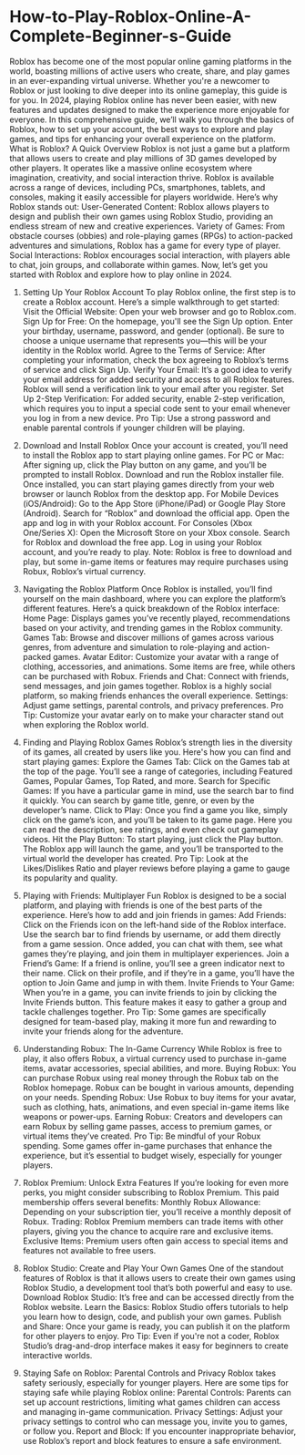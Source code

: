 # How-to-Play-Roblox-Online-A-Complete-Beginner-s-Guide
Roblox has become one of the most popular online gaming platforms in the world, boasting millions of active users who create, share, and play games in an ever-expanding virtual universe. Whether you're a newcomer to Roblox or just looking to dive deeper into its online gameplay, this guide is for you. In 2024, playing Roblox online has never been easier, with new features and updates designed to make the experience more enjoyable for everyone.
In this comprehensive guide, we’ll walk you through the basics of Roblox, how to set up your account, the best ways to explore and play games, and tips for enhancing your overall experience on the platform.
What is Roblox? A Quick Overview
Roblox is not just a game but a platform that allows users to create and play millions of 3D games developed by other players. It operates like a massive online ecosystem where imagination, creativity, and social interaction thrive. Roblox is available across a range of devices, including PCs, smartphones, tablets, and consoles, making it easily accessible for players worldwide.
Here’s why Roblox stands out:
User-Generated Content: Roblox allows players to design and publish their own games using Roblox Studio, providing an endless stream of new and creative experiences.
Variety of Games: From obstacle courses (obbies) and role-playing games (RPGs) to action-packed adventures and simulations, Roblox has a game for every type of player.
Social Interactions: Roblox encourages social interaction, with players able to chat, join groups, and collaborate within games.
Now, let’s get you started with Roblox and explore how to play online in 2024.
1. Setting Up Your Roblox Account
To play Roblox online, the first step is to create a Roblox account. Here’s a simple walkthrough to get started:
Visit the Official Website: Open your web browser and go to Roblox.com.
Sign Up for Free: On the homepage, you'll see the Sign Up option. Enter your birthday, username, password, and gender (optional). Be sure to choose a unique username that represents you—this will be your identity in the Roblox world.
Agree to the Terms of Service: After completing your information, check the box agreeing to Roblox’s terms of service and click Sign Up.
Verify Your Email: It’s a good idea to verify your email address for added security and access to all Roblox features. Roblox will send a verification link to your email after you register.
Set Up 2-Step Verification: For added security, enable 2-step verification, which requires you to input a special code sent to your email whenever you log in from a new device.
Pro Tip: Use a strong password and enable parental controls if younger children will be playing.
2. Download and Install Roblox
Once your account is created, you’ll need to install the Roblox app to start playing online games.
For PC or Mac:
After signing up, click the Play button on any game, and you’ll be prompted to install Roblox.
Download and run the Roblox installer file.
Once installed, you can start playing games directly from your web browser or launch Roblox from the desktop app.
For Mobile Devices (iOS/Android):
Go to the App Store (iPhone/iPad) or Google Play Store (Android).
Search for “Roblox” and download the official app.
Open the app and log in with your Roblox account.
For Consoles (Xbox One/Series X):
Open the Microsoft Store on your Xbox console.
Search for Roblox and download the free app.
Log in using your Roblox account, and you’re ready to play.
Note: Roblox is free to download and play, but some in-game items or features may require purchases using Robux, Roblox’s virtual currency.
3. Navigating the Roblox Platform
Once Roblox is installed, you’ll find yourself on the main dashboard, where you can explore the platform’s different features. Here’s a quick breakdown of the Roblox interface:
Home Page: Displays games you’ve recently played, recommendations based on your activity, and trending games in the Roblox community.
Games Tab: Browse and discover millions of games across various genres, from adventure and simulation to role-playing and action-packed games.
Avatar Editor: Customize your avatar with a range of clothing, accessories, and animations. Some items are free, while others can be purchased with Robux.
Friends and Chat: Connect with friends, send messages, and join games together. Roblox is a highly social platform, so making friends enhances the overall experience.
Settings: Adjust game settings, parental controls, and privacy preferences.
Pro Tip: Customize your avatar early on to make your character stand out when exploring the Roblox world.

4. Finding and Playing Roblox Games
Roblox’s strength lies in the diversity of its games, all created by users like you. Here's how you can find and start playing games:
Explore the Games Tab: Click on the Games tab at the top of the page. You’ll see a range of categories, including Featured Games, Popular Games, Top Rated, and more.
Search for Specific Games: If you have a particular game in mind, use the search bar to find it quickly. You can search by game title, genre, or even by the developer’s name.
Click to Play: Once you find a game you like, simply click on the game’s icon, and you’ll be taken to its game page. Here you can read the description, see ratings, and even check out gameplay videos.
Hit the Play Button: To start playing, just click the Play button. The Roblox app will launch the game, and you’ll be transported to the virtual world the developer has created.
Pro Tip: Look at the Likes/Dislikes Ratio and player reviews before playing a game to gauge its popularity and quality.
5. Playing with Friends: Multiplayer Fun
Roblox is designed to be a social platform, and playing with friends is one of the best parts of the experience. Here’s how to add and join friends in games:
Add Friends:
Click on the Friends icon on the left-hand side of the Roblox interface.
Use the search bar to find friends by username, or add them directly from a game session.
Once added, you can chat with them, see what games they’re playing, and join them in multiplayer experiences.
Join a Friend’s Game:
If a friend is online, you’ll see a green indicator next to their name. Click on their profile, and if they’re in a game, you’ll have the option to Join Game and jump in with them.
Invite Friends to Your Game:
When you’re in a game, you can invite friends to join by clicking the Invite Friends button. This feature makes it easy to gather a group and tackle challenges together.
Pro Tip: Some games are specifically designed for team-based play, making it more fun and rewarding to invite your friends along for the adventure.
6. Understanding Robux: The In-Game Currency
While Roblox is free to play, it also offers Robux, a virtual currency used to purchase in-game items, avatar accessories, special abilities, and more.
Buying Robux: You can purchase Robux using real money through the Robux tab on the Roblox homepage. Robux can be bought in various amounts, depending on your needs.
Spending Robux: Use Robux to buy items for your avatar, such as clothing, hats, animations, and even special in-game items like weapons or power-ups.
Earning Robux: Creators and developers can earn Robux by selling game passes, access to premium games, or virtual items they’ve created.
Pro Tip: Be mindful of your Robux spending. Some games offer in-game purchases that enhance the experience, but it’s essential to budget wisely, especially for younger players.
7. Roblox Premium: Unlock Extra Features
If you’re looking for even more perks, you might consider subscribing to Roblox Premium. This paid membership offers several benefits:
Monthly Robux Allowance: Depending on your subscription tier, you’ll receive a monthly deposit of Robux.
Trading: Roblox Premium members can trade items with other players, giving you the chance to acquire rare and exclusive items.
Exclusive Items: Premium users often gain access to special items and features not available to free users.
8. Roblox Studio: Create and Play Your Own Games
One of the standout features of Roblox is that it allows users to create their own games using Roblox Studio, a development tool that’s both powerful and easy to use.
Download Roblox Studio: It’s free and can be accessed directly from the Roblox website.
Learn the Basics: Roblox Studio offers tutorials to help you learn how to design, code, and publish your own games.
Publish and Share: Once your game is ready, you can publish it on the platform for other players to enjoy.
Pro Tip: Even if you're not a coder, Roblox Studio’s drag-and-drop interface makes it easy for beginners to create interactive worlds.
9. Staying Safe on Roblox: Parental Controls and Privacy
Roblox takes safety seriously, especially for younger players. Here are some tips for staying safe while playing Roblox online:
Parental Controls: Parents can set up account restrictions, limiting what games children can access and managing in-game communication.
Privacy Settings: Adjust your privacy settings to control who can message you, invite you to games, or follow you.
Report and Block: If you encounter inappropriate behavior, use Roblox’s report and block features to ensure a safe environment.
